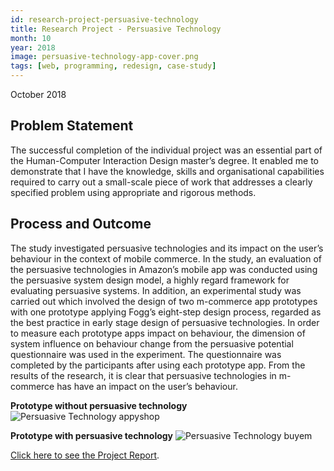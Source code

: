 ```yaml
---
id: research-project-persuasive-technology
title: Research Project - Persuasive Technology
month: 10
year: 2018
image: persuasive-technology-app-cover.png
tags: [web, programming, redesign, case-study]
---
```


October 2018

## Problem Statement

The successful completion of the individual project was an essential part of the Human-Computer Interaction Design master’s degree. It
enabled me to demonstrate that I have the knowledge, skills and organisational capabilities required to carry out a small-scale piece of work that addresses a clearly specified
problem using appropriate and rigorous methods.

## Process and Outcome

The study investigated persuasive technologies and its impact on the user’s behaviour in
the context of mobile commerce. In the study, an evaluation of the persuasive technologies
in Amazon’s mobile app was conducted using the persuasive system design model, a highly
regard framework for evaluating persuasive systems. In addition, an experimental study
was carried out which involved the design of two m-commerce app prototypes with one
prototype applying Fogg’s eight-step design process, regarded as the best practice in early
stage design of persuasive technologies. In order to measure each prototype apps impact
on behaviour, the dimension of system influence on behaviour change from the persuasive
potential questionnaire was used in the experiment. The questionnaire was completed by
the participants after using each prototype app. From the results of the research, it is clear
that persuasive technologies in m-commerce has have an impact on the user’s behaviour.

<strong>Prototype without persuasive technology</strong>
![Persuasive Technology appyshop](@site/static/img/persuasivetechnology-appyshop.png)

<strong>Prototype with persuasive technology</strong>
![Persuasive Technology buyem](@site/static/img/persuasivetechnology-buyem.png)

[Click here to see the Project Report](https://drive.google.com/file/d/1vNPl9baO8dyOuQZQ_Qvyzhw7pNeh2jow/view?usp=sharing).
